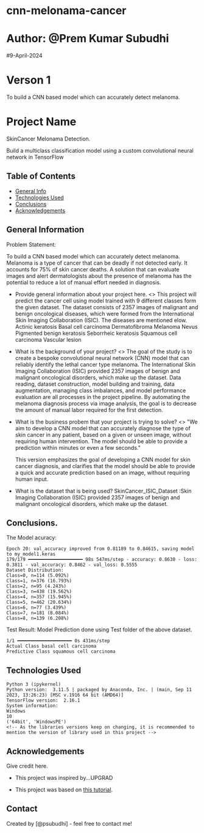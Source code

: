# cnn-melonama-cancer
# Author: @Prem Kumar Subudhi
#9-April-2024
# Verson 1

To build a CNN based model which can accurately detect melanoma.

# Project Name
SkinCancer Melonama Detection.
	
Build a multiclass classification model using a custom convolutional neural network in TensorFlow

## Table of Contents
* [General Info](#general-information)
* [Technologies Used](#technologies-used)
* [Conclusions](#conclusions)
* [Acknowledgements](#acknowledgements)

<!-- You can include any other section that is pertinent to your problem -->

## General Information
Problem Statement:

To build a CNN based model which can accurately detect melanoma. Melanoma is a type of cancer that can be deadly if not detected early. It accounts for 75% of skin cancer deaths. A solution that can evaluate images and alert dermatologists about the presence of melanoma has the potential to reduce a lot of manual effort needed in diagnosis.

- Provide general information about your project here.
	<> This project will predict the cancer cell using model trained with 9 different classes form the given dataset. The dataset consists of 2357 images of malignant and benign oncological diseases, which were formed from the International Skin Imaging Collaboration (ISIC). The diseases are mentioned elow.
		Actinic keratosis
		Basal cell carcinoma
		Dermatofibroma
		Melanoma
		Nevus
		Pigmented benign keratosis
		Seborrheic keratosis
		Squamous cell carcinoma
		Vascular lesion

- What is the background of your project?
	<> The goal of the study is to create a bespoke convolutional neural network (CNN) model that can reliably identify the lethal cancer type melanoma. The International Skin Imaging Collaboration (ISIC) provided 2357 images of benign and malignant oncological disorders, which make up the dataset. Data reading, dataset construction, model building and training, data augmentation, managing class imbalances, and model performance evaluation are all processes in the project pipeline. By automating the melanoma diagnosis process via image analysis, the goal is to decrease the amount of manual labor required for the first detection.
- What is the business probem that your project is trying to solve?
	<> "We aim to develop a CNN model that can accurately diagnose the type of skin cancer in any patient, based on a given or unseen image, without requiring human intervention. The model should be able to provide a prediction within minutes or even a few seconds."

	This version emphasizes the goal of developing a CNN model for skin cancer diagnosis, and clarifies that the model should be able to provide a quick and accurate prediction based on an image, without requiring human input.

- What is the dataset that is being used?
	SkinCancer_ISIC_Dataset :Skin Imaging Collaboration (ISIC) provided 2357 images of benign and malignant oncological disorders, which make up the dataset.  
<!-- You don't have to answer all the questions - just the ones relevant to your project. -->

## Conclusions.

The Model acuracy:

	Epoch 20: val_accuracy improved from 0.81189 to 0.84615, saving model to my_model1.keras
	179/179 ━━━━━━━━━━━━━━━━━━━━ 98s 547ms/step - accuracy: 0.8630 - loss: 0.3811 - val_accuracy: 0.8462 - val_loss: 0.5555
	Dataset Distribution:
	Class=0, n=114 (5.092%)
	Class=1, n=376 (16.793%)
	Class=2, n=95 (4.243%)
	Class=3, n=438 (19.562%)
	Class=4, n=357 (15.945%)
	Class=5, n=462 (20.634%)
	Class=6, n=77 (3.439%)
	Class=7, n=181 (8.084%)
	Class=8, n=139 (6.208%)

Test Result: Model Prediction done using Test folder of the above dataset. 

	1/1 ━━━━━━━━━━━━━━━━━━━━ 0s 431ms/step
	Actual Class basal cell carcinoma
	Predictive Class squamous cell carcinoma

<!-- You don't have to answer all the questions - just the ones relevant to your project. -->


## Technologies Used
	Python 3 (ipykernel)
	Python version:  3.11.5 | packaged by Anaconda, Inc. | (main, Sep 11 2023, 13:26:23) [MSC v.1916 64 bit (AMD64)]
	TensorFlow version:  2.16.1
	System information: 
	Windows
	10
	('64bit', 'WindowsPE')
	<!-- As the libraries versions keep on changing, it is recommended to mention the version of library used in this project -->

## Acknowledgements
Give credit here.
- This project was inspired by...UPGRAD

- This project was based on [this tutorial](https://learn.upgrad.com/course/4705/segment/47956/289239/880085/4398556).


## Contact
Created by [@psubudhi] - feel free to contact me!


<!-- Optional -->
<!-- ## License -->
<!-- This project is open source and available under the [... License](). -->

<!-- You don't have to include all sections - just the one's relevant to your project -->
